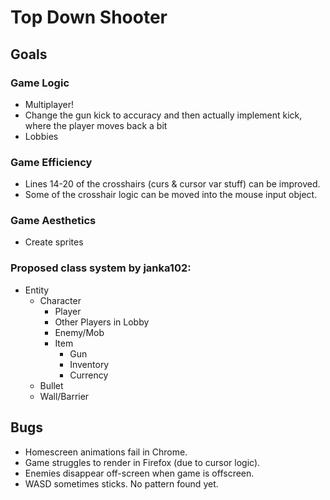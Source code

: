 # Top Down Shooter

## Goals

### Game Logic
- Multiplayer!
- Change the gun kick to accuracy and then actually implement kick, where the player moves back a bit
- Lobbies

### Game Efficiency
- Lines 14-20 of the crosshairs (curs & cursor var stuff) can be improved.
- Some of the crosshair logic can be moved into the mouse input object.

### Game Aesthetics
- Create sprites

### Proposed class system by janka102:
 - Entity
    - Character
        - Player
        - Other Players in Lobby
        - Enemy/Mob
	    - Item
	        - Gun
	        - Inventory
	        - Currency
    - Bullet
    - Wall/Barrier

## Bugs
- Homescreen animations fail in Chrome.
- Game struggles to render in Firefox (due to cursor logic).
- Enemies disappear off-screen when game is offscreen.
- WASD sometimes sticks. No pattern found yet.